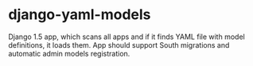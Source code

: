 django-yaml-models
=========

Django 1.5 app, which scans all apps and if it finds YAML file with model definitions, it loads them. App should support South migrations and automatic admin models registration.
